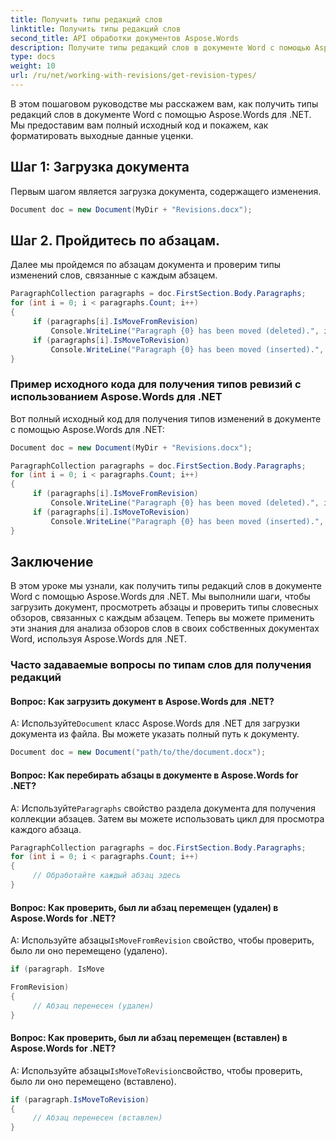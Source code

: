 ```yaml
---
title: Получить типы редакций слов
linktitle: Получить типы редакций слов
second_title: API обработки документов Aspose.Words
description: Получите типы редакций слов в документе Word с помощью Aspose.Words для .NET.
type: docs
weight: 10
url: /ru/net/working-with-revisions/get-revision-types/
---
```


В этом пошаговом руководстве мы расскажем вам, как получить типы редакций слов в документе Word с помощью Aspose.Words для .NET. Мы предоставим вам полный исходный код и покажем, как форматировать выходные данные уценки.

## Шаг 1: Загрузка документа

Первым шагом является загрузка документа, содержащего изменения.

```csharp
Document doc = new Document(MyDir + "Revisions.docx");
```

## Шаг 2. Пройдитесь по абзацам.

Далее мы пройдемся по абзацам документа и проверим типы изменений слов, связанные с каждым абзацем.

```csharp
ParagraphCollection paragraphs = doc.FirstSection.Body.Paragraphs;
for (int i = 0; i < paragraphs.Count; i++)
{
     if (paragraphs[i].IsMoveFromRevision)
         Console.WriteLine("Paragraph {0} has been moved (deleted).", i);
     if (paragraphs[i].IsMoveToRevision)
         Console.WriteLine("Paragraph {0} has been moved (inserted).", i);
}
```

### Пример исходного кода для получения типов ревизий с использованием Aspose.Words для .NET

Вот полный исходный код для получения типов изменений в документе с помощью Aspose.Words для .NET:

```csharp
Document doc = new Document(MyDir + "Revisions.docx");

ParagraphCollection paragraphs = doc.FirstSection.Body.Paragraphs;
for (int i = 0; i < paragraphs.Count; i++)
{
	 if (paragraphs[i].IsMoveFromRevision)
		 Console.WriteLine("Paragraph {0} has been moved (deleted).", i);
	 if (paragraphs[i].IsMoveToRevision)
		 Console.WriteLine("Paragraph {0} has been moved (inserted).", i);
}
```

## Заключение

В этом уроке мы узнали, как получить типы редакций слов в документе Word с помощью Aspose.Words для .NET. Мы выполнили шаги, чтобы загрузить документ, просмотреть абзацы и проверить типы словесных обзоров, связанных с каждым абзацем. Теперь вы можете применить эти знания для анализа обзоров слов в своих собственных документах Word, используя Aspose.Words для .NET.

### Часто задаваемые вопросы по типам слов для получения редакций

#### Вопрос: Как загрузить документ в Aspose.Words для .NET?

 А: Используйте`Document` класс Aspose.Words для .NET для загрузки документа из файла. Вы можете указать полный путь к документу.

```csharp
Document doc = new Document("path/to/the/document.docx");
```

#### Вопрос: Как перебирать абзацы в документе в Aspose.Words for .NET?

 А: Используйте`Paragraphs` свойство раздела документа для получения коллекции абзацев. Затем вы можете использовать цикл для просмотра каждого абзаца.

```csharp
ParagraphCollection paragraphs = doc.FirstSection.Body.Paragraphs;
for (int i = 0; i < paragraphs.Count; i++)
{
     // Обработайте каждый абзац здесь
}
```

#### Вопрос: Как проверить, был ли абзац перемещен (удален) в Aspose.Words for .NET?

 A: Используйте абзацы`IsMoveFromRevision` свойство, чтобы проверить, было ли оно перемещено (удалено).

```csharp
if (paragraph. IsMove

FromRevision)
{
     // Абзац перенесен (удален)
}
```

#### Вопрос: Как проверить, был ли абзац перемещен (вставлен) в Aspose.Words for .NET?

 A: Используйте абзацы`IsMoveToRevision`свойство, чтобы проверить, было ли оно перемещено (вставлено).

```csharp
if (paragraph.IsMoveToRevision)
{
     // Абзац перенесен (вставлен)
}
```